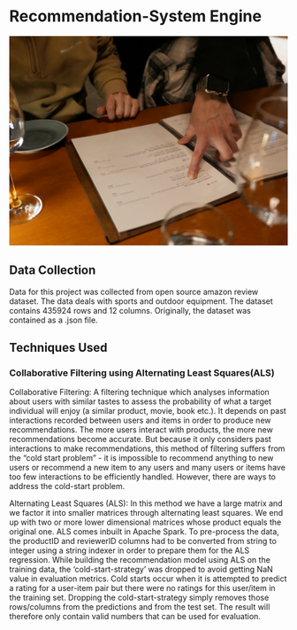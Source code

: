 # Recommendation-System Engine

![alt text](hyoshin-choi-eIgwkkVW53o-unsplash.jpg)

## Data Collection
Data for this project was collected from open source amazon review dataset. The data deals with sports and outdoor equipment. The dataset contains 435924 rows and 12 columns. Originally, the dataset was contained as a .json file.

## Techniques Used 
### Collaborative Filtering using Alternating Least Squares(ALS) 

Collaborative Filtering:  A filtering technique which analyses information about users with similar tastes to assess the probability of what a target individual will enjoy (a similar product, movie, book etc.). It depends on past interactions recorded between users and items in order to produce new recommendations. The more users interact with products, the more new recommendations become accurate. But because it only considers past interactions to make recommendations, this method of filtering suffers from the “cold start problem” - it is impossible to recommend anything to new users or recommend a new item to any users and many users or items have too few interactions to be efficiently handled. However, there are ways to address the cold-start problem.

Alternating Least Squares (ALS): In this method we have a large matrix and we factor it into smaller matrices through alternating least squares. We end up with two or more lower dimensional matrices whose product equals the original one. ALS comes inbuilt in Apache Spark.
To pre-process the data, the productID and reviewerID columns had to be converted from string to integer using a string indexer in order to prepare them for the ALS regression. While building the recommendation model using ALS on the training data, the ‘cold-start-strategy’ was dropped to avoid getting NaN value in evaluation metrics. Cold starts occur when it is attempted to predict a rating for a user-item pair but there were no ratings for this user/item in the training set. Dropping the cold-start-strategy simply removes those rows/columns from the predictions and from the test set. The result will therefore only contain valid numbers that can be used for evaluation.  

